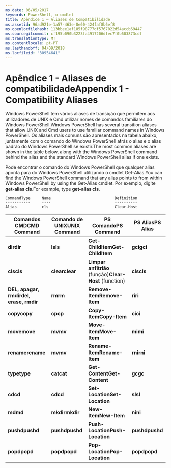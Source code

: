 ```yaml
---
ms.date: 06/05/2017
keywords: PowerShell, o cmdlet
title: Apêndice 1 – Aliases de Compatibilidade
ms.assetid: 96ad921e-1a57-463e-8e60-424faf8b6ef8
ms.openlocfilehash: 113bbee1af185f98777df5767022d54accb69447
ms.sourcegitcommit: cf195b090b3223fa4917206dfec7f0b603873cdf
ms.translationtype: MT
ms.contentlocale: pt-PT
ms.lasthandoff: 04/09/2018
ms.locfileid: "30954641"
---
```

# <a name="appendix-1---compatibility-aliases"></a><span data-ttu-id="58a8c-103">Apêndice 1 - Aliases de compatibilidade</span><span class="sxs-lookup"><span data-stu-id="58a8c-103">Appendix 1 - Compatibility Aliases</span></span>

<span data-ttu-id="58a8c-104">Windows PowerShell tem vários aliases de transição que permitem aos utilizadores de UNIX e Cmd utilizar nomes de comandos familiares do Windows PowerShell.</span><span class="sxs-lookup"><span data-stu-id="58a8c-104">Windows PowerShell has several transition aliases that allow UNIX and Cmd users to use familiar command names in Windows PowerShell.</span></span> <span data-ttu-id="58a8c-105">Os aliases mais comuns são apresentados na tabela abaixo, juntamente com o comando do Windows PowerShell atrás o alias e o alias padrão do Windows PowerShell se existir.</span><span class="sxs-lookup"><span data-stu-id="58a8c-105">The most common aliases are shown in the table below, along with the Windows PowerShell command behind the alias and the standard Windows PowerShell alias if one exists.</span></span>

<span data-ttu-id="58a8c-106">Pode encontrar o comando do Windows PowerShell que qualquer alias aponta para do Windows PowerShell utilizando o cmdlet Get-Alias.</span><span class="sxs-lookup"><span data-stu-id="58a8c-106">You can find the Windows PowerShell command that any alias points to from within Windows PowerShell by using the Get-Alias cmdlet.</span></span> <span data-ttu-id="58a8c-107">Por exemplo, digite **get-alias cls**.</span><span class="sxs-lookup"><span data-stu-id="58a8c-107">For example, type **get-alias cls**.</span></span>

```
CommandType     Name                            Definition
-----------     ----                            ----------
Alias           cls                             Clear-Host
```

|<span data-ttu-id="58a8c-108">Comandos CMD</span><span class="sxs-lookup"><span data-stu-id="58a8c-108">CMD Command</span></span>|<span data-ttu-id="58a8c-109">Comando de UNIX</span><span class="sxs-lookup"><span data-stu-id="58a8c-109">UNIX Command</span></span>|<span data-ttu-id="58a8c-110">PS Comando</span><span class="sxs-lookup"><span data-stu-id="58a8c-110">PS Command</span></span>|<span data-ttu-id="58a8c-111">PS Alias</span><span class="sxs-lookup"><span data-stu-id="58a8c-111">PS Alias</span></span>|
|---------------|----------------|--------------|------------|
|<span data-ttu-id="58a8c-112">**dir**</span><span class="sxs-lookup"><span data-stu-id="58a8c-112">**dir**</span></span>|<span data-ttu-id="58a8c-113">**ls**</span><span class="sxs-lookup"><span data-stu-id="58a8c-113">**ls**</span></span>|<span data-ttu-id="58a8c-114">**Get-ChildItem**</span><span class="sxs-lookup"><span data-stu-id="58a8c-114">**Get-ChildItem**</span></span>|<span data-ttu-id="58a8c-115">**gci**</span><span class="sxs-lookup"><span data-stu-id="58a8c-115">**gci**</span></span>|
|<span data-ttu-id="58a8c-116">**cls**</span><span class="sxs-lookup"><span data-stu-id="58a8c-116">**cls**</span></span>|<span data-ttu-id="58a8c-117">**clear**</span><span class="sxs-lookup"><span data-stu-id="58a8c-117">**clear**</span></span>|<span data-ttu-id="58a8c-118">**Limpar anfitrião** (função)</span><span class="sxs-lookup"><span data-stu-id="58a8c-118">**Clear-Host** (function)</span></span>|<span data-ttu-id="58a8c-119">**cls**</span><span class="sxs-lookup"><span data-stu-id="58a8c-119">**cls**</span></span>|
|<span data-ttu-id="58a8c-120">**DEL, apagar, rmdir**</span><span class="sxs-lookup"><span data-stu-id="58a8c-120">**del, erase, rmdir**</span></span>|<span data-ttu-id="58a8c-121">**rm**</span><span class="sxs-lookup"><span data-stu-id="58a8c-121">**rm**</span></span>|<span data-ttu-id="58a8c-122">**Remove-Item**</span><span class="sxs-lookup"><span data-stu-id="58a8c-122">**Remove-Item**</span></span>|<span data-ttu-id="58a8c-123">**ri**</span><span class="sxs-lookup"><span data-stu-id="58a8c-123">**ri**</span></span>|
|<span data-ttu-id="58a8c-124">**copy**</span><span class="sxs-lookup"><span data-stu-id="58a8c-124">**copy**</span></span>|<span data-ttu-id="58a8c-125">**cp**</span><span class="sxs-lookup"><span data-stu-id="58a8c-125">**cp**</span></span>|<span data-ttu-id="58a8c-126">**Copy-Item**</span><span class="sxs-lookup"><span data-stu-id="58a8c-126">**Copy-Item**</span></span>|<span data-ttu-id="58a8c-127">**ci**</span><span class="sxs-lookup"><span data-stu-id="58a8c-127">**ci**</span></span>|
|<span data-ttu-id="58a8c-128">**move**</span><span class="sxs-lookup"><span data-stu-id="58a8c-128">**move**</span></span>|<span data-ttu-id="58a8c-129">**mv**</span><span class="sxs-lookup"><span data-stu-id="58a8c-129">**mv**</span></span>|<span data-ttu-id="58a8c-130">**Move-Item**</span><span class="sxs-lookup"><span data-stu-id="58a8c-130">**Move-Item**</span></span>|<span data-ttu-id="58a8c-131">**mi**</span><span class="sxs-lookup"><span data-stu-id="58a8c-131">**mi**</span></span>|
|<span data-ttu-id="58a8c-132">**rename**</span><span class="sxs-lookup"><span data-stu-id="58a8c-132">**rename**</span></span>|<span data-ttu-id="58a8c-133">**mv**</span><span class="sxs-lookup"><span data-stu-id="58a8c-133">**mv**</span></span>|<span data-ttu-id="58a8c-134">**Rename-Item**</span><span class="sxs-lookup"><span data-stu-id="58a8c-134">**Rename-Item**</span></span>|<span data-ttu-id="58a8c-135">**rni**</span><span class="sxs-lookup"><span data-stu-id="58a8c-135">**rni**</span></span>|
|<span data-ttu-id="58a8c-136">**type**</span><span class="sxs-lookup"><span data-stu-id="58a8c-136">**type**</span></span>|<span data-ttu-id="58a8c-137">**cat**</span><span class="sxs-lookup"><span data-stu-id="58a8c-137">**cat**</span></span>|<span data-ttu-id="58a8c-138">**Get-Content**</span><span class="sxs-lookup"><span data-stu-id="58a8c-138">**Get-Content**</span></span>|<span data-ttu-id="58a8c-139">**gc**</span><span class="sxs-lookup"><span data-stu-id="58a8c-139">**gc**</span></span>|
|<span data-ttu-id="58a8c-140">**cd**</span><span class="sxs-lookup"><span data-stu-id="58a8c-140">**cd**</span></span>|<span data-ttu-id="58a8c-141">**cd**</span><span class="sxs-lookup"><span data-stu-id="58a8c-141">**cd**</span></span>|<span data-ttu-id="58a8c-142">**Set-Location**</span><span class="sxs-lookup"><span data-stu-id="58a8c-142">**Set-Location**</span></span>|<span data-ttu-id="58a8c-143">**sl**</span><span class="sxs-lookup"><span data-stu-id="58a8c-143">**sl**</span></span>|
|<span data-ttu-id="58a8c-144">**md**</span><span class="sxs-lookup"><span data-stu-id="58a8c-144">**md**</span></span>|<span data-ttu-id="58a8c-145">**mkdir**</span><span class="sxs-lookup"><span data-stu-id="58a8c-145">**mkdir**</span></span>|<span data-ttu-id="58a8c-146">**New-Item**</span><span class="sxs-lookup"><span data-stu-id="58a8c-146">**New-Item**</span></span>|<span data-ttu-id="58a8c-147">**ni**</span><span class="sxs-lookup"><span data-stu-id="58a8c-147">**ni**</span></span>|
|<span data-ttu-id="58a8c-148">**pushd**</span><span class="sxs-lookup"><span data-stu-id="58a8c-148">**pushd**</span></span>|<span data-ttu-id="58a8c-149">**pushd**</span><span class="sxs-lookup"><span data-stu-id="58a8c-149">**pushd**</span></span>|<span data-ttu-id="58a8c-150">**Push-Location**</span><span class="sxs-lookup"><span data-stu-id="58a8c-150">**Push-Location**</span></span>|<span data-ttu-id="58a8c-151">**pushd**</span><span class="sxs-lookup"><span data-stu-id="58a8c-151">**pushd**</span></span>|
|<span data-ttu-id="58a8c-152">**popd**</span><span class="sxs-lookup"><span data-stu-id="58a8c-152">**popd**</span></span>|<span data-ttu-id="58a8c-153">**popd**</span><span class="sxs-lookup"><span data-stu-id="58a8c-153">**popd**</span></span>|<span data-ttu-id="58a8c-154">**Pop-Location**</span><span class="sxs-lookup"><span data-stu-id="58a8c-154">**Pop-Location**</span></span>|<span data-ttu-id="58a8c-155">**popd**</span><span class="sxs-lookup"><span data-stu-id="58a8c-155">**popd**</span></span>|